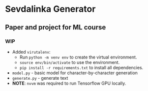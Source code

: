 # Sevdalinka Generator
## Paper and project for ML course

### WIP
- Added `virutalenv`:
    - Run `python -m venv env` to create the virtual environment.
    - `source env/bin/activate` to use the environment.
    - `pip install -r requirements.txt` to install all dependencies.
- `model.py` - basic model for character-by-character generation
- `generate.py` - generate text
- **NOTE**: `nvvm` was required to run Tensorflow GPU locally.